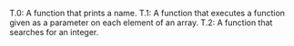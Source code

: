 T.0: A function that prints a name.
T.1: A  function that executes a function given as a parameter on each element of an array.
T.2: A function that searches for an integer.
